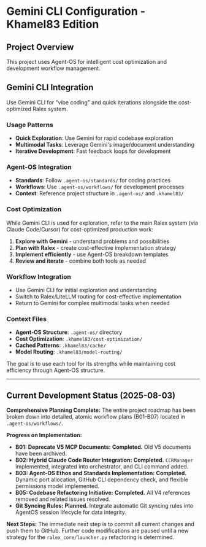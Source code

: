 # Gemini CLI Configuration - Khamel83 Edition

## Project Overview
This project uses Agent-OS for intelligent cost optimization and development workflow management.

## Gemini CLI Integration
Use Gemini CLI for "vibe coding" and quick iterations alongside the cost-optimized Ralex system.

### Usage Patterns
- **Quick Exploration**: Use Gemini for rapid codebase exploration
- **Multimodal Tasks**: Leverage Gemini's image/document understanding
- **Iterative Development**: Fast feedback loops for development

### Agent-OS Integration
- **Standards**: Follow `.agent-os/standards/` for coding practices
- **Workflows**: Use `.agent-os/workflows/` for development processes
- **Context**: Reference project structure in `.agent-os/` and `.khamel83/`

### Cost Optimization
While Gemini CLI is used for exploration, refer to the main Ralex system (via Claude Code/Cursor) for cost-optimized production work:

1. **Explore with Gemini** - understand problems and possibilities
2. **Plan with Ralex** - create cost-effective implementation strategy  
3. **Implement efficiently** - use Agent-OS breakdown templates
4. **Review and iterate** - combine both tools as needed

### Workflow Integration
- Use Gemini CLI for initial exploration and understanding
- Switch to Ralex/LiteLLM routing for cost-effective implementation
- Return to Gemini for complex multimodal tasks when needed

### Context Files
- **Agent-OS Structure**: `.agent-os/` directory
- **Cost Optimization**: `.khamel83/cost-optimization/`
- **Cached Patterns**: `.khamel83/cache/`
- **Model Routing**: `.khamel83/model-routing/`

The goal is to use each tool for its strengths while maintaining cost efficiency through Agent-OS structure.

---

## Current Development Status (2025-08-03)

**Comprehensive Planning Complete:**
The entire project roadmap has been broken down into detailed, atomic workflow plans (B01-B07) located in `.agent-os/workflows/`.

**Progress on Implementation:**
*   **B01: Deprecate V5 MCP Documents:** **Completed.** Old V5 documents have been archived.
*   **B02: Hybrid Claude Code Router Integration:** **Completed.** `CCRManager` implemented, integrated into orchestrator, and CLI command added.
*   **B03: Agent-OS Ethos and Standards Implementation:** **Completed.** Dynamic port allocation, GitHub CLI dependency check, and flexible permissions model implemented.
*   **B05: Codebase Refactoring Initiative:** **Completed.** All V4 references removed and related issues resolved.
*   **Git Syncing Rules:** **Planned.** Integrate automatic Git syncing rules into AgentOS session lifecycle for data integrity.

**Next Steps:**
The immediate next step is to commit all current changes and push them to GitHub. Further code modifications are paused until a new strategy for the `ralex_core/launcher.py` refactoring is determined.